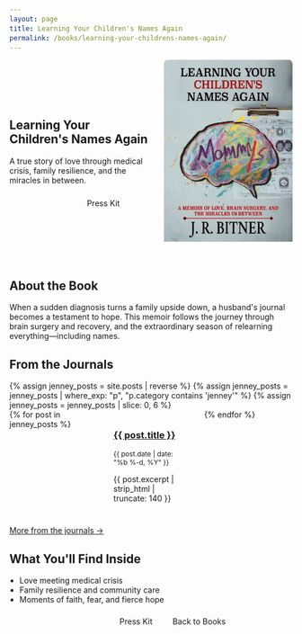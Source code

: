 ```yaml
---
layout: page
title: Learning Your Children's Names Again
permalink: /books/learning-your-childrens-names-again/
---
```


<section class="hero">
  <div class="hero-text">
    <h1>Learning Your Children's Names Again</h1>
    <p class="sub">A true story of love through medical crisis, family resilience, and the miracles in between.</p>
    <p>
      <a class="btn" href="/books/learning-your-childrens-names-again/preview">Read Preview</a>
      <a class="btn secondary" href="/books/learning-your-childrens-names-again/press-kit">Press Kit</a>
    </p>
  </div>
  <div class="hero-visual">
    <div id="book3d" 
         data-cover-front="/assets/books/learning-your-childrens-names-again/cover-front.jpg"
         data-cover-back="/assets/books/learning-your-childrens-names-again/cover-back.jpg"
         data-cover-spine="/assets/books/learning-your-childrens-names-again/cover-spine.jpg">
      <noscript>
        <img src="/assets/books/learning-your-childrens-names-again/cover-front.jpg" alt="Book cover" />
      </noscript>
    </div>
  </div>
  
</section>

<section class="about">
  <h2>About the Book</h2>
  <p>
    When a sudden diagnosis turns a family upside down, a husband's journal becomes a testament to hope. 
    This memoir follows the journey through brain surgery and recovery, and the extraordinary season of relearning everything—including names.
  </p>
</section>

<section class="journals">
  <h2>From the Journals</h2>
  {% assign jenney_posts = site.posts | reverse %}
  {% assign jenney_posts = jenney_posts | where_exp: "p", "p.category contains 'jenney'" %}
  {% assign jenney_posts = jenney_posts | slice: 0, 6 %}
  <div class="journal-grid">
    {% for post in jenney_posts %}
      <article class="journal-card">
        <h3><a href="{{ post.url }}">{{ post.title }}</a></h3>
        <p class="meta">{{ post.date | date: "%b %-d, %Y" }}</p>
        <p>{{ post.excerpt | strip_html | truncate: 140 }}</p>
      </article>
    {% endfor %}
  </div>
  <p><a class="inline" href="/archive">More from the journals →</a></p>
</section>

<section class="highlights">
  <h2>What You'll Find Inside</h2>
  <ul>
    <li>Love meeting medical crisis</li>
    <li>Family resilience and community care</li>
    <li>Moments of faith, fear, and fierce hope</li>
  </ul>
</section>

<section class="cta">
  <a class="btn" href="/books/learning-your-childrens-names-again/preview">Read the First Chapter</a>
  <a class="btn secondary" href="/books/learning-your-childrens-names-again/press-kit">Press Kit</a>
  <a class="btn secondary" href="/book">Back to Books</a>
  
</section>

<script type="module" src="/assets/js/three-book.js"></script>

<style>
.hero { display: grid; grid-template-columns: 1.1fr 1fr; gap: 24px; align-items: center; margin-bottom: 24px; }
.hero-text .sub { color: var(--muted-color); margin: 8px 0 16px; }
.hero-visual { min-height: 360px; }
#book3d { width: 100%; height: 360px; background: var(--hover-color); border-radius: 8px; overflow: hidden; position: relative; }
.btn { display: inline-block; padding: 8px 12px; border-radius: 6px; background: var(--link-color); color: #fff; text-decoration: none; margin-right: 8px; }
.btn.secondary { background: transparent; color: var(--link-color); border: 1px solid var(--link-color); }
.journals .journal-grid { display: grid; grid-template-columns: repeat(3, 1fr); gap: 16px; }
.journal-card { padding: 12px; border: 1px solid var(--border-color); border-radius: 8px; background: var(--background-color); }
.journal-card .meta { color: var(--muted-color); font-size: 12px; margin: 6px 0; }
.highlights ul { padding-left: 18px; }
@media (max-width: 900px) { .hero { grid-template-columns: 1fr; } .hero-visual { order: -1; } }
@media (max-width: 640px) { .journals .journal-grid { grid-template-columns: 1fr; } }
</style>


